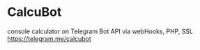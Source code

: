 # CalcuBot
console calculator on Telegram Bot API via webHooks, PHP, SSL
https://telegram.me/calcubot
